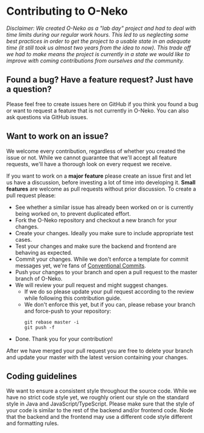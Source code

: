 # Contributing to O-Neko

*Disclaimer: We created O-Neko as a "lab day" project and had to deal with time limits during our regular
work hours. This led to us neglecting some best practices in order to get the project to a usable state in an adequate
time (it still took us almost two years from the idea to now). This trade off we had to make means the project is 
currently in a state we would like to improve with coming contributions from ourselves and the community.*

## Found a bug? Have a feature request? Just have a question?

Please feel free to create issues here on GitHub if you think you found a bug or want to request a feature that is not 
currently in O-Neko. You can also ask questions via GitHub issues.

## Want to work on an issue?

We welcome every contribution, regardless of whether you created the issue or not. While we cannot guarantee that we'll 
accept all feature requests, we'll have a thorough look on every request we receive.

If you want to work on a **major feature** please create an issue first and let us have a discussion, before investing
a lot of time into developing it. **Small features** are welcome as pull requests without prior discussion. To create a 
pull request please:

* See whether a similar issue has already been worked on or is currently being worked on, to prevent duplicated effort.
* Fork the O-Neko repository and checkout a new branch for your changes.
* Create your changes. Ideally you make sure to include appropriate test cases.
* Test your changes and make sure the backend and frontend are behaving as expected.
* Commit your changes. While we don't enforce a template for commit messages yet, we're fans of 
[Conventional Commits](https://www.conventionalcommits.org).
* Push your changes to your branch and open a pull request to the master branch of O-Neko.
* We will review your pull request and might suggest changes.
  * If we do so please update your pull request according to
the review while following this contribution guide. 
  * We don't enforce this yet, but if you can, please rebase your branch and force-push to your repository:
      ```
      git rebase master -i
      git push -f
      ```
* Done. Thank you for your contribution!

After we have merged your pull request you are free to delete your branch and update your master with the latest version
containing your changes.

## Coding guidelines

We want to ensure a consistent style throughout the source code. While we have no strict code style yet, we roughly
orient our style on the standard style in Java and JavaScript/TypeScript. Please make sure that the style of your code
is similar to the rest of the backend and/or frontend code. Node that the backend and the frontend may use a different 
code style different and formatting rules. 